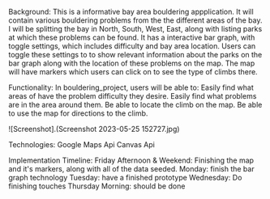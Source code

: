 Background:
This is a informative bay area bouldering appplication. It will contain various bouldering problems from the the different areas of the bay. I will be splitting the bay in North, South, West, East, along with listing parks at which these problems can be found. It has a interactive bar graph, with toggle settings, which includes difficulty and bay area location. Users can toggle these settings to to show relevant information about the parks on the bar graph along with the location of these problems on the map. The map will have markers which users can click on to see the type of climbs there. 

Functionality: 
In bouldering_project, users will be able to: 
Easily find what areas of have the problem difficulty they desire.
Easily find what problems are in the area around them.
Be able to locate the climb on the map.
Be able to use the map for directions to the climb.

![Screenshot].(Screenshot 2023-05-25 152727.jpg)

Technologies:
Google Maps Api
Canvas Api 


Implementation Timeline:
Friday Afternoon & Weekend: Finishing the map and it's markers, along with all of the data seeded.
Monday: finish the bar graph technology
Tuesday: have a finished prototype
Wednesday: Do finishing touches
Thursday Morning: should be done